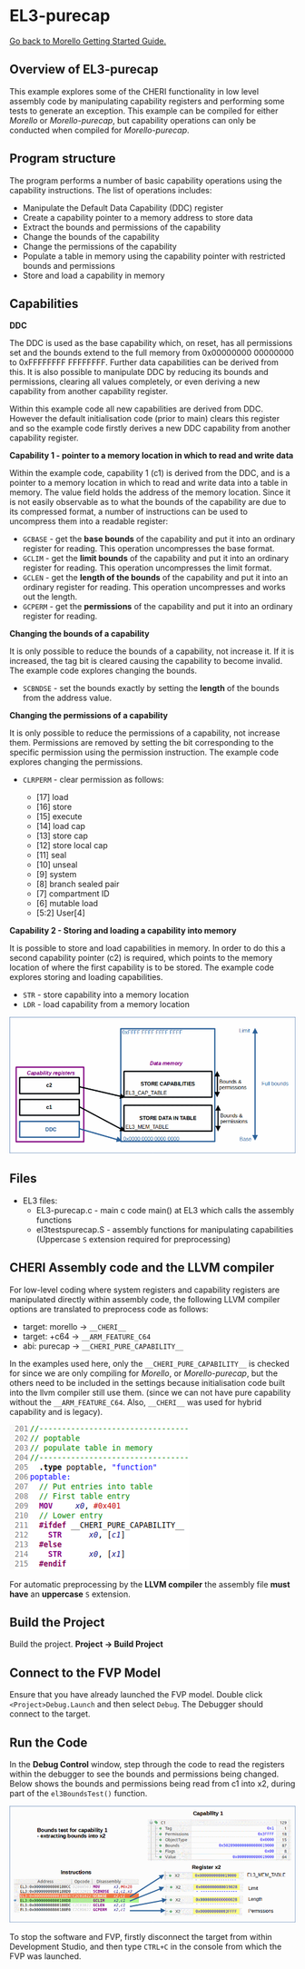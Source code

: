# EL3-purecap

 [Go back to Morello Getting Started Guide.](./../../../../morello-getting-started.md)

## Overview of EL3-purecap

This example explores some of the CHERI functionality in low level assembly code by manipulating capability registers and performing some tests to generate an exception. This example can be compiled for either *Morello* or *Morello-purecap*, but capability operations can only be conducted when compiled for *Morello-purecap*.

## Program structure

The program performs a number of basic capability operations using the capability instructions. The list of operations includes:

* Manipulate the Default Data Capability (DDC) register
* Create a capability pointer to a memory address to store data
* Extract the bounds and permissions of the capability
* Change the bounds of the capability
* Change the permissions of the capability
* Populate a table in memory using the capability pointer with restricted bounds and permissions
* Store and load a capability in memory

## Capabilities

**DDC**

The DDC is used as the base capability which, on reset, has all permissions set and the bounds extend to the full memory from 0x00000000 00000000 to 0xFFFFFFFF FFFFFFFF. Further data capabilities can be derived from this. It is also possible to manipulate DDC by reducing its bounds and permissions, clearing all values completely, or even deriving a new capability from another capability register. 

Within this example code all new capabilities are derived from DDC. However the default initialisation code (prior to main) clears this register and so the example code firstly derives a new DDC capability from another capability register.

**Capability 1 - pointer to a memory location in which to read and write data**

Within the example code, capability 1 (c1) is derived from the DDC, and is a pointer to a memory location in which to read and write data into a table in memory. The value field holds the address of the memory location. Since it is not easily observable as to what the bounds of the capability are due to its compressed format, a number of instructions can be used to uncompress them into a readable register:

* `GCBASE` - get the **base bounds** of the capability and put it into an ordinary register for reading. This operation uncompresses the base format.
* `GCLIM` - get the **limit bounds** of the capability and put it into an ordinary register for reading. This operation uncompresses the limit format.
* `GCLEN` - get the **length of the bounds** of the capability and put it into an ordinary register for reading. This operation uncompresses and works out the length.
* `GCPERM` - get the **permissions** of the capability and put it into an ordinary register for reading. 

**Changing the bounds of a capability**

It is only possible to reduce the bounds of a capability, not increase it. If it is increased, the tag bit is cleared causing the capability to become invalid. The example code explores changing the bounds.

* `SCBNDSE` - set the bounds exactly by setting the **length** of the bounds from the address value.

**Changing the permissions of a capability**

It is only possible to reduce the permissions of a capability, not increase them. Permissions are removed by setting the bit corresponding to the specific permission using the permission instruction. The example code explores changing the permissions.

* `CLRPERM` - clear permission as follows:

    * [17] load
 	* [16] store
 	* [15] execute
 	* [14] load cap
 	* [13] store cap
 	* [12] store local cap
 	* [11] seal
 	* [10] unseal
 	* [9] system
 	* [8] branch sealed pair
 	* [7] compartment ID
 	* [6] mutable load
 	* [5:2] User[4]

**Capability 2 - Storing and loading a capability into memory**

It is possible to store and load capabilities in memory. In order to do this a second capability pointer (c2) is required, which points to the memory location of where the first capability is to be stored. The example code explores storing and loading capabilities.

* `STR` - store capability into a memory location
* `LDR` - load capability from a memory location

![Capability structure](./EL3-purecap.gif)

## Files

* EL3 files:
    * EL3-purecap.c - main c code main() at EL3 which calls the assembly functions
    * el3testspurecap.S - assembly functions for manipulating capabilities (Uppercase `S` extension required for preprocessing)


## CHERI Assembly code and the LLVM compiler

For low-level coding where system registers and capability registers are manipulated directly within assembly code, the following LLVM compiler options are translated to preprocess code as follows:

* target: morello ->      `__CHERI__`
* target: +c64 -> `__ARM_FEATURE_C64`
* abi: purecap -> `__CHERI_PURE_CAPABILITY__`

In the examples used here, only the `__CHERI_PURE_CAPABILITY__` is checked for since we are only compiling for *Morello*, or *Morello-purecap*, but the others need to be included in the settings because initialisation code built into the llvm compiler still use them. (since we can not have pure capability without the `__ARM_FEATURE_C64`. Also, `__CHERI__` was used for hybrid capability and is legacy).

![Capability structure](./pure-popTable.png)

For automatic preprocessing by the **LLVM compiler** the assembly file **must have** an **uppercase** `S` extension.

## Build the Project

Build the project. **Project -> Build Project**

## Connect to the FVP Model
Ensure that you have already launched the FVP model. Double click `<Project>Debug.Launch` and then select `Debug`. The Debugger should connect to the target. 

## Run the Code
In the **Debug Control** window, step through the code to read the registers within the debugger to see the bounds and permissions being changed. Below shows the bounds and permissions being read from c1 into x2, during part of the `el3BoundsTest()` function.

![Program structure](./EL3-purecap-CAP.gif)

To stop the software and FVP, firstly disconnect the target from within Development Studio, and then type `CTRL+C` in the console from which the FVP was launched.